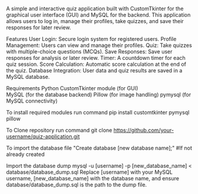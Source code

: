 A simple and interactive quiz application built with CustomTkinter for the graphical user interface (GUI) and MySQL for the backend. 
This application allows users to log in, manage their profiles, take quizzes, and save their responses for later review.

Features
User Login: Secure login system for registered users.
Profile Management: Users can view and manage their profiles.
Quiz: Take quizzes with multiple-choice questions (MCQs).
Save Responses: Save user responses for analysis or later review.
Timer: A countdown timer for each quiz session.
Score Calculation: Automatic score calculation at the end of the quiz.
Database Integration: User data and quiz results are saved in a MySQL database.

Requirements
Python CustomTkinter module (for GUI)  
MySQL (for the database backend)
Pillow (for image handling)
pymysql (for MySQL connectivity)

To install required modules run command
pip install customtkinter pymysql pillow

To Clone repository run command
git clone https://github.com/your-username/quiz-application.git

To import the database file
"Create database [new database name];"   #If not already created

Import the database dump
mysql -u [username] -p [new_database_name] < database/database_dump.sql
Replace [username] with your MySQL username, [new_database_name] with the database name,
and ensure database/database_dump.sql is the path to the dump file.

